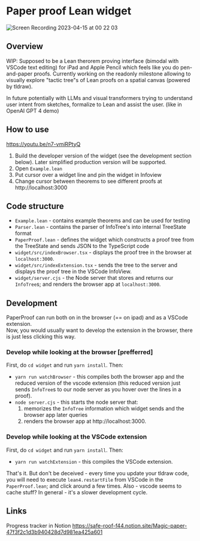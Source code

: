 # Paper proof Lean widget

![Screen Recording 2023-04-15 at 00 22 03](https://user-images.githubusercontent.com/2538570/232170163-3ef1def1-932d-4f4e-ad0e-ffaaffead01a.gif)

## Overview

WIP: Supposed to be a Lean therorem proving interface (bimodal with VSCode text editing) for iPad and Apple Pencil which feels like you do pen-and-paper proofs.
Currently working on the readonly milestone allowing to visually explore "tactic tree"s of Lean proofs on a spatial canvas (powered by tldraw).

In future potentially with LLMs and visual transformers trying to understand user intent from sketches, formalize to Lean and assist the user. (like in OpenAI GPT 4 demo)

## How to use

https://youtu.be/n7-vmiRPtyQ

1. Build the developer version of the widget (see the development section below).
Later simplified production version will be supported.
2. Open `Example.lean`
3. Put cursor over a widget line and pin the widget in Infoview
4. Change cursor between theorems to see different proofs at http://localhost:3000

## Code structure

- `Example.lean` - contains example theorems and can be used for testing
- `Parser.lean` - contains the parser of InfoTree's into internal TreeState format
- `PaperProof.lean` - defines the widget which constructs a proof tree from the TreeState and sends JSON to the TypeScript code
- `widget/src/indexBrowser.tsx` - displays the proof tree in the browser at `localhost:3000`.
- `widget/src/indexExtension.tsx` - sends the tree to the server and displays the proof tree in the VSCode InfoView.
- `widget/server.cjs` - the Node server that stores and returns our `InfoTree`s; and renders the browser app at `localhost:3000`.

## Development

PaperProof can run both on in the browser (== on ipad) and as a VSCode extension.  
Now, you would usually want to develop the extension in the browser, there is just less clicking this way.

### Develop while looking at the browser [prefferred]

First, do `cd widget` and run `yarn install`. Then:

- `yarn run watchBrowser` - this compiles both the browser app and the reduced version of the vscode extension (this reduced version just sends `InfoTree`s to our node server as you hover over the lines in a proof).
- `node server.cjs` - this starts the node server that:
  1. memorizes the `InfoTree` information which widget sends and the browser app later queries
  2. renders the browser app at http://localhost:3000.

### Develop while looking at the VSCode extension

First, do `cd widget` and run `yarn install`. Then:

- `yarn run watchExtension` - this compiles the VSCode extension.

That's it. But don't be deceived - every time you update your tldraw code, you will need to execute `lean4.restartFile` from VSCode in the `PaperProof.lean`; and click around a few times. Also - vscode seems to cache stuff? In general - it's a slower development cycle.

## Links

Progress tracker in Notion https://safe-roof-f44.notion.site/Magic-paper-47f3f2c1d3b940428d7d981ea425a601